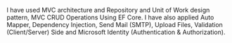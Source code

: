 I have used MVC architecture and Repository and Unit of Work design pattern, MVC CRUD Operations Using EF Core. 
I have also applied Auto Mapper, Dependency Injection, Send Mail (SMTP), Upload Files, 
Validation (Client/Server) Side and Microsoft Identity (Authentication & Authorization).
